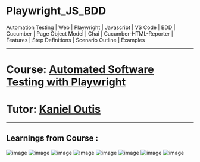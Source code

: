 # Playwright_JS_BDD
Automation Testing | Web | Playwright | Javascript | VS Code | BDD | Cucumber | Page Object Model | Chai | Cucumber-HTML-Reporter | Features | Step Definitions | Scenario Outline | Examples

------------------------------------------------------------------------------------------------------------------------
# Course: <a href="https://www.udemy.com/course/automated-software-testing-with-playwright/">Automated Software Testing with Playwright
</a>

# Tutor: <a href="https://www.udemy.com/user/shinoku911/">Kaniel Outis</a>

------------------------------------------------------------------------------------------------------------------------
Learnings from Course : 
------------------------------------------------------------------------------------------------------------------------

![image](https://user-images.githubusercontent.com/26399692/166552706-651030f5-795f-444f-8d50-7517426ab4d2.png)
![image](https://user-images.githubusercontent.com/26399692/166552661-bf0ca2d6-f9f7-4a31-8658-95ff822b7d57.png)
![image](https://user-images.githubusercontent.com/26399692/166552768-5aa618af-ef25-4c98-87f1-2c20c49c17fc.png)
![image](https://user-images.githubusercontent.com/26399692/166552844-4d6b6850-d3dc-46bc-80e5-fa36c380f481.png)
![image](https://user-images.githubusercontent.com/26399692/166552803-c58625f5-ea46-47e3-b84f-e292a6182654.png)
![image](https://user-images.githubusercontent.com/26399692/166553026-68447349-05bd-4bb3-9a79-88333bdac8ae.png)
![image](https://user-images.githubusercontent.com/26399692/166553130-58c85d2b-67fb-40b2-8c7a-8a9f50a22f10.png)
![image](https://user-images.githubusercontent.com/26399692/166553202-3695fb9f-a7e1-450c-9143-621ec13bcc8e.png)




